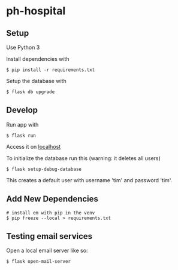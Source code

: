 # ph-hospital

## Setup
Use Python 3

Install dependencies with
```
$ pip install -r requirements.txt
```

Setup the database with
```
$ flask db upgrade
```

## Develop

Run app with
```
$ flask run
```

Access it on [localhost](localhost:5000)

To initialize the database run this (warning: it deletes all users)

```
$ flask setup-debug-database
```

This creates a default user with username 'tim' and password 'tim'.

## Add New Dependencies

```
# install em with pip in the venv
$ pip freeze --local > requirements.txt
```

## Testing email services

Open a local email server like so:

```
$ flask open-mail-server
```
